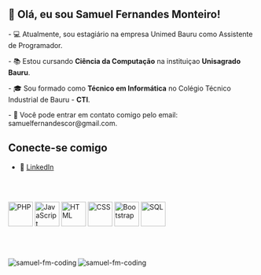 <h2>👋 Olá, eu sou Samuel Fernandes Monteiro!</h2>


<p>- 💻 Atualmente, sou estagiário na empresa Unimed Bauru como Assistente de Programador.</p>
<p>- 📚 Estou cursando <strong>Ciência da Computação</strong> na instituiçao <strong>Unisagrado Bauru</strong>.</p>
<p>- 🎓 Sou formado como <strong>Técnico em Informática</strong> no Colégio Técnico Industrial de Bauru - <strong>CTI</strong>.</p>
<p>- 📲 Você pode entrar em contato comigo pelo email: samuelfernandescor@gmail.com.</p>

## Conecte-se comigo
- 💼 [LinkedIn](https://www.linkedin.com/in/samuel-fernandes-51792b261)

<br><br>

<div>
  <img src="https://devicon.dev/devicon.git/icons/php/php-original.svg" alt="PHP" width="50" height="50">
  <img src="https://devicon.dev/devicon.git/icons/javascript/javascript-original.svg" alt="JavaScript" width="50" height="50">
  <img src="https://devicon.dev/devicon.git/icons/html5/html5-original.svg" alt="HTML" width="50" height="50">
  <img src="https://devicon.dev/devicon.git/icons/css3/css3-original.svg" alt="CSS" width="50" height="50">
  <img src="https://devicon.dev/devicon.git/icons/bootstrap/bootstrap-plain.svg" alt="Bootstrap" width="50" height="50">
  <img src="https://devicon.dev/devicon.git/icons/mysql/mysql-original.svg" alt="SQL" width="50" height="50">
</div>

<br><br>

<div>
  <p>
    <img align="left" src="https://github-readme-stats.vercel.app/api?username=samuel-fm-coding&show_icons=true&locale=pt-br&theme=dark" alt="samuel-fm-coding" />
  </p>
  <p>
     <img align="left" src="https://github-readme-stats.vercel.app/api/top-langs?username=samuel-fm-coding&show_icons=true&locale=pt-br&layout=compact&theme=tokyonight" alt="samuel-fm-coding" />
  </p><br />
</div>


